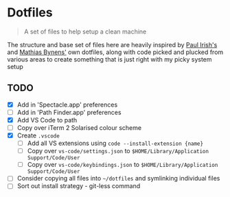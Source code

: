# Dotfiles
> A set of files to help setup a clean machine

The structure and base set of files here are heavily inspired by [Paul Irish's](https://github.com/paulirish/dotfiles) and [Mathias Bynens'](https://github.com/mathiasbynens/dotfiles) own dotfiles, along with code picked and plucked from various areas to create something that is just right with my picky system setup

## TODO

- [x] Add in 'Spectacle.app' preferences
- [ ] Add in 'Path Finder.app' preferences
- [x] Add VS Code to path
- [ ] Copy over iTerm 2 Solarised colour scheme
- [x] Create `.vscode`
  - [ ] Add all VS extensions using `code --install-extension {name}`
  - [ ] Copy over `vs-code/settings.json` to `$HOME/Library/Application Support/Code/User`
  - [ ] Copy over `vs-code/keybindings.json` to `$HOME/Library/Application Support/Code/User`
- [ ] Consider copying all files into `~/dotfiles` and symlinking individual files
- [ ] Sort out install strategy - git-less command
